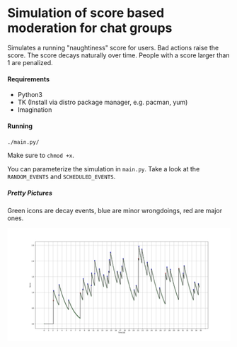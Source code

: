 # Simulation of score based moderation for chat groups

Simulates a running "naughtiness" score for users. Bad actions raise the score.
The score decays naturally over time.
People with a score larger than 1 are penalized.

#### Requirements

- Python3
- TK (Install via distro package manager, e.g. pacman, yum)
- Imagination


#### Running

`./main.py/`

Make sure to `chmod +x`.

You can parameterize the simulation in `main.py`. Take a look at the `RANDOM_EVENTS` and `SCHEDULED_EVENTS`.

##### Pretty Pictures

Green icons are decay events, blue are minor wrongdoings, red are major ones. 

![alt-text](https://github.com/strangedev/banhammer-the-simulation/blob/master/banhammer.png)
